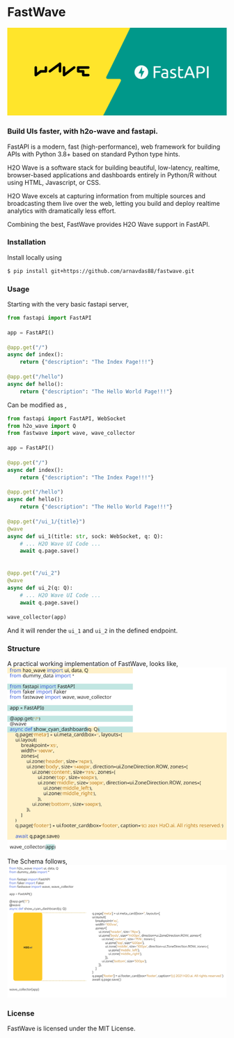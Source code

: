 # FastWave

<img src="imgs/FastWave - Cover.png" alt="FastWave logo">

### Build UIs faster, with h2o-wave and fastapi.

FastAPI is a modern, fast (high-performance), web framework for building APIs with Python 3.8+ based on standard Python type hints.

H2O Wave is a software stack for building beautiful, low-latency, realtime, browser-based applications and dashboards entirely in Python/R without using HTML, Javascript, or CSS.

H2O Wave excels at capturing information from multiple sources and broadcasting them live over the web, letting you build and deploy realtime analytics with dramatically less effort.

Combining the best, FastWave provides H2O Wave support in FastAPI.

### Installation
Install locally using 
```sh
$ pip install git+https://github.com/arnavdas88/fastwave.git
```

### Usage
Starting with the very basic fastapi server,

```python
from fastapi import FastAPI

app = FastAPI()

@app.get("/")
async def index():
    return {"description": "The Index Page!!!"}

@app.get("/hello")
async def hello():
    return {"description": "The Hello World Page!!!"}
```

Can be modified as ,

```python
from fastapi import FastAPI, WebSocket
from h2o_wave import Q
from fastwave import wave, wave_collector

app = FastAPI()

@app.get("/")
async def index():
    return {"description": "The Index Page!!!"}

@app.get("/hello")
async def hello():
    return {"description": "The Hello World Page!!!"}

@app.get("/ui_1/{title}")
@wave
async def ui_1(title: str, sock: WebSocket, q: Q):
    # ... H2O Wave UI Code ...
    await q.page.save()


@app.get("/ui_2")
@wave
async def ui_2(q: Q):
    # ... H2O Wave UI Code ...
    await q.page.save()

wave_collector(app)
```

And it will render the `ui_1` and `ui_2` in the defined endpoint.

### Structure


A practical working implementation of FastWave, looks like,
<img src="imgs/FastWave - Code FastAPI Wave.png" alt="FastWave FastAPI & Wave Segments">

The Schema follows,
<img src="imgs/FastWave - Code Example.png" alt="FastWave Code Schema">

### License
FastWave is licensed under the MIT License.
